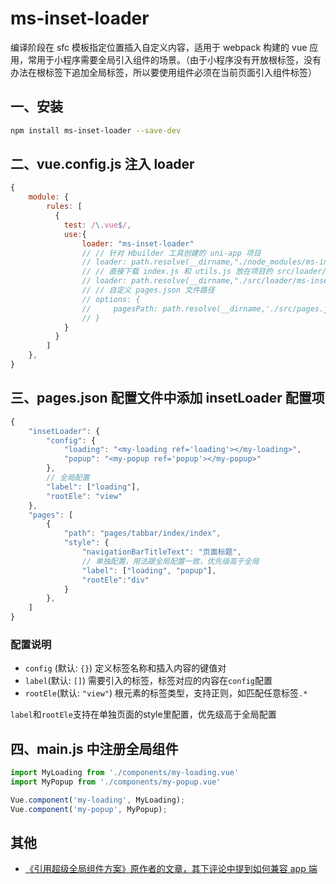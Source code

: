 
# ms-inset-loader

编译阶段在 sfc 模板指定位置插入自定义内容，适用于 webpack 构建的 vue 应用，常用于小程序需要全局引入组件的场景。（由于小程序没有开放根标签，没有办法在根标签下追加全局标签，所以要使用组件必须在当前页面引入组件标签）

## 一、安装

```bash
npm install ms-inset-loader --save-dev
```

## 二、vue.config.js 注入 loader

```js
{
    module: {
        rules: [
          {
            test: /\.vue$/,
            use:{
                loader: "ms-inset-loader"
                // // 针对 Hbuilder 工具创建的 uni-app 项目
                // loader: path.resolve(__dirname,"./node_modules/ms-inset-loader")
                // // 直接下载 index.js 和 utils.js 放在项目的 src/loader/ms-inset-loader 目录下
                // loader: path.resolve(__dirname,"./src/loader/ms-inset-loader")
                // // 自定义 pages.json 文件路径
                // options: {
                //     pagesPath: path.resolve(__dirname,'./src/pages.json')
                // }
            }
          }
        ]
    },
}
```

## 三、pages.json 配置文件中添加 insetLoader 配置项

```js
{
    "insetLoader": {
        "config": {
            "loading": "<my-loading ref='loading'></my-loading>",
            "popup": "<my-popup ref='popup'></my-popup>"
        },
        // 全局配置
        "label": ["loading"],
        "rootEle": "view"
    },
    "pages": [
        {
            "path": "pages/tabbar/index/index",
            "style": {
                "navigationBarTitleText": "页面标题",
                // 单独配置，用法跟全局配置一致，优先级高于全局
                "label": ["loading", "popup"],
                "rootEle":"div"
            }
        },
    ]
}
```
###  配置说明

- `config` (默认: `{}`) 定义标签名称和插入内容的键值对
- `label`(默认: `[]`) 需要引入的标签，标签对应的内容在`config`配置
- `rootEle`(默认: `"view"`) 根元素的标签类型，支持正则，如匹配任意标签`.*`

`label`和`rootEle`支持在单独页面的style里配置，优先级高于全局配置

## 四、main.js 中注册全局组件

```js
import MyLoading from './components/my-loading.vue'
import MyPopup from './components/my-popup.vue'

Vue.component('my-loading', MyLoading);
Vue.component('my-popup', MyPopup);
```

## 其他

- [《引用超级全局组件方案》原作者的文章，其下评论中提到如何兼容 app 端](https://ask.dcloud.net.cn/article/id-39345__page-4#reply)
